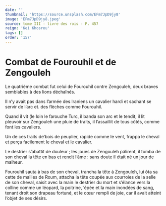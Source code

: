 ```yaml
---
date: ''
thumbnail: 'https://source.unsplash.com/EFm7JpD9jy8'
image: 'EFm7JpD9jy8.jpeg'
source: tome III - livre des rois - P. 457
reign: 'Keï Khosrou'
tags: []
order: '157'
---
```


# Combat de Fourouhil et de Zengouleh

Le quatrième combat fut celui de Fourouhil contre Zengouleh, deux braves semblables à des lions déchaînés.

Il n’y avait pas dans l’armée des Iraniens un cavalier hardi et sachant se servir de l’arc et. des flèches comme Fourouhil.

Quand il vit (le loin le farouche Turc, il banda son arc et le tendit, il lit pleuvoir sur Zengouleh une pluie de traits, il l’assaillit de tous côtés, comme font les cavaliers.

Un de ces traits de’bois de peuplier, rapide comme le vent, frappa le cheval et perça facilement le cheval et le cavalier.

Le destrier s’abattit de douleur ; les joues de Zengouleh pâlirent, il tomba de son cheval la tête en bas et rendit l’âme : sans doute il était né un jour de malheur.

Fourouhil sauta à bas de son cheval, trancha la tête à Zengouleh, lui ôta sa cette de mailles de Roum, attacha la tête coupée aux courroies de la selle de son cheval, saisit avec la main le destrier du mort et s’élance vers la colline comme un léopard, la poitrine, ’épée et la main inondées de sang, tenant droit son drapeau fortuné, et le cœur rempli de joie, car il avait atteint l’objet de ses désirs.
